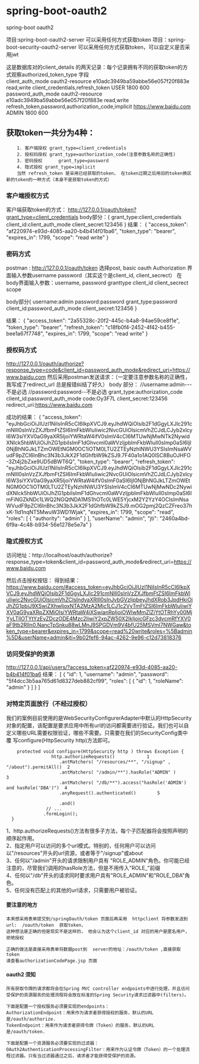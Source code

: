 # spring-boot-oauth2
spring-boot oauth2

项目:spring-boot-oauth2-server 可以采用任何方式获取token
项目：spring-boot-security-oauth2-server 可以采用任何方式获取token，可以自定义是否采用jwt

这是数据库对的client_details 的两天记录：每个记录拥有不同的获取token的方式观察authorized_token_type 字段  
client_auth_mode	oauth2-resource	e10adc3949ba59abbe56e057f20f883e	read,write	client_credentials,refresh_token		USER	1800	600		
password_auth_mode	oauth2-resource	e10adc3949ba59abbe56e057f20f883e	read,write	refresh_token,password,authorization_code,implicit	https://www.baidu.com	ADMIN	1800	600		



## 获取token一共分为4种：
		1. 客户端授权 grant_type=client_credentials
		2. 授权码授权 grant_type=authorization_code(注意参数名称的正确性)
		3. 密码授权      grant_type=password
		4. 隐式授权	grant_type=implicit
		当然 refresh_token 是采用已经获取的token， 在token过期之后用旧的token换区新的token的一种方式（本身不是获取token的方式）

### 客户端授权方式
客户端获取token的方式：
http://127.0.0.1/oauth/token?grant_type=client_credentials
body部分：{
	grant_type:client_credentials
	client_id:client_auth_mode
	client_secret:123456
}
结果：
{
    "access_token": "af220974-e93d-4085-aa20-b4b414f01ba6",
    "token_type": "bearer",
    "expires_in": 1799,
    "scope": "read write"
}


### 密码方式
postman : http://127.0.0.1/oauth/token
选择post, basic oauth
Authorization 界面输入参数username password（其实这个是client_id, client_secrect）
在body界面输入参数：username, password granttype client_id client_secrect scope 

body部分{
	username:admin
	password:password
	grant_type:password
	client_id:password_auth_mode
	client_secret:123456
}

结果：
{
    "access_token": "2a55328c-20f2-445c-b4a8-94ae59ce8f1e",
    "token_type": "bearer",
    "refresh_token": "c18fb0f4-2452-4f42-b455-bee1a67f7748",
    "expires_in": 1799,
    "scope": "read write"
}

### 授权码方式
http://127.0.0.1/oauth/authorize?response_type=code&client_id=password_auth_mode&redirect_uri=https://www.baidu.com
然后采用postman发送请求：（一定要注意参数名称的正确性，我写成了redirect_url 总是报错纠结了好久）
body 部分：
		//username:admin---不是必选
		//password:password--不是必选
		grant_type:authorization_code
		client_id:password_auth_mode
		code:Oy3F7L
		client_secret:123456
		redirect_uri:https://www.baidu.com
		
成功的结果：
{
    "access_token": "eyJhbGciOiJIUzI1NiIsInR5cCI6IkpXVCJ9.eyJhdWQiOlsib2F1dGgyLXJlc291cmNlIl0sInVzZXJfbmFtZSI6ImFkbWluIiwic2NvcGUiOlsicmVhZCJdLCJyb2xlcyI6W3siYXV0aG9yaXR5IjoiYWRtaW4ifV0sImV4cCI6MTUwNjMwNTk2NywidXNlck5hbWUiOiJhZG1pbiIsImF1dGhvcml0aWVzIjpbImFkbWluIl0sImp0aSI6IjI0NjBhNGJkLTZmOWEtNGM0OC1iOTM0LTU2ZTEyNzhlNWU3YSIsImNsaWVudF9pZCI6InBhc3N3b3JkX2F1dGhfbW9kZSJ9.7F40a1o1AQ0lSC8BuOJHFO-3Zt4j2bZxe9UD5dBWT6Q",
    "token_type": "bearer",
    "refresh_token": "eyJhbGciOiJIUzI1NiIsInR5cCI6IkpXVCJ9.eyJhdWQiOlsib2F1dGgyLXJlc291cmNlIl0sInVzZXJfbmFtZSI6ImFkbWluIiwic2NvcGUiOlsicmVhZCJdLCJyb2xlcyI6W3siYXV0aG9yaXR5IjoiYWRtaW4ifV0sImF0aSI6IjI0NjBhNGJkLTZmOWEtNGM0OC1iOTM0LTU2ZTEyNzhlNWU3YSIsImV4cCI6MTUwNjMwNDc2NywidXNlck5hbWUiOiJhZG1pbiIsImF1dGhvcml0aWVzIjpbImFkbWluIl0sImp0aSI6ImFiNGZkNDc1LWQ2NGQtNDA1MS1hOTc0LWE5YjcxM2Y2YzY4OCIsImNsaWVudF9pZCI6InBhc3N3b3JkX2F1dGhfbW9kZSJ9.mOG2pmj2QzCZFreo37hxK-1Id1nqNT5MwuW3WD1Wjak",
    "expires_in": 1799,
    "scope": "read",
    "roles": [
        {
            "authority": "admin"
        }
    ],
    "userName": "admin",
    "jti": "2460a4bd-6f9a-4c48-b934-56e1278e5e7a"
}
	
	

### 隐式授权方式
访问地址：http://localhost/oauth/authorize?response_type=token&client_id=password_auth_mode&redirect_uri=https://www.baidu.com

然后点击授权按钮：
得到结果：https://www.baidu.com/#access_token=eyJhbGciOiJIUzI1NiIsInR5cCI6IkpXVCJ9.eyJhdWQiOlsib2F1dGgyLXJlc291cmNlIl0sInVzZXJfbmFtZSI6ImFkbWluIiwic2NvcGUiOlsicmVhZCIsIndyaXRlIl0sInJvbGVzIjpbeyJhdXRob3JpdHkiOiJhZG1pbiJ9XSwiZXhwIjoxNTA2MzA2Mjc1LCJ1c2VyTmFtZSI6ImFkbWluIiwiYXV0aG9yaXRpZXMiOlsiYWRtaW4iXSwianRpIjoiOWIwMmZlZjYtOTRhYy00MjYyLTllOTYtYzEyZDczODE4Mzc2IiwiY2xpZW50X2lkIjoicGFzc3dvcmRfYXV0aF9tb2RlIn0.NancTpSnku88wLMnJ9SPGDVm9V4bfU25MSVml7NWGaw&token_type=bearer&expires_in=1799&scope=read%20write&roles=%5Badmin%5D&userName=admin&jti=9b02fef6-94ac-4262-9e96-c12d73818376

### 访问受保护的资源
http://127.0.0.1/api/users/?access_token=af220974-e93d-4085-aa20-b4b414f01ba6
结果：
[
    {
        "id": 1,
        "username": "admin",
        "password": "5f4dcc3b5aa765d61d8327deb882cf99",
        "roles": [
            {
                "id": 1,
                "roleName": "admin"
            }
        ]
    }
]



### 对特定页面放行（不经过授权）
我们的案例目前使用的是WebSecurityConfigurerAdapter中默认的HttpSecurity对象的配置，该配置是要求应用中所有url的访问都需要进行验证。我们也可以自定义哪些URL需要权限验证，哪些不需要。只需要在我们的SecurityConfig类中覆      写configure(HttpSecurity http)方法即可。     

		protected void configure(HttpSecurity http ) throws Exception {  
		             http.authorizeRequests()            1                                                       
                        .antMatchers( "/resources/**", "/signup" , "/about").permitAll()  2    
                        .antMatchers( "/admin/**").hasRole("ADMIN" )                    3        
                        .antMatchers( "/db/**").access("hasRole('ADMIN') and hasRole('DBA')")  4    
                        .anyRequest().authenticated()        5   
                                         
                        .and()
                   // ...
                  .formLogin();
      }
1、http.authorizeRequests()方法有很多子方法，每个子匹配器将会按照声明的顺序起作用。         
2、指定用户可以访问的多个url模式。特别的，任何用户可以访问以"/resources"开头的url资源，或者等于"/signup"或about      
3、任何以"/admin"开头的请求限制用户具有 "ROLE_ADMIN"角色。你可能已经注意的，尽管我们调用的hasRole方法，但是不用传入"ROLE_"前缀      
4、任何以"/db"开头的请求同时要求用户具有"ROLE_ADMIN"和"ROLE_DBA"角色。      
5、任何没有匹配上的其他的url请求，只需要用户被验证。      



#### 要注意的地方

	本来想采用表单提交到/springOauth/token 页面后再采用  httpclient 将参数发送到url:  /oauth/token  获取token，
	这种想法是正确的但是现实不是这样的， 他会认为这个client_id 对应的用户是匿名用户，拒绝授权
	
	正确的做法是直接采用表单将数据post到  server的地址：/oauth/token ,直接获取token
	请查看authorizationCodePage.jsp 页面
	
#### oauth2 须知

	所有获取令牌的请求都将会在Spring MVC controller endpoints中进行处理，并且访问受保护的资源服务的处理流程将会放在标准的Spring Security请求过滤器中(filters)。
	 
	下面是配置一个授权服务必须要实现的endpoints：   
	AuthorizationEndpoint：用来作为请求者获得授权的服务，默认的URL是/oauth/authorize.
	TokenEndpoint：用来作为请求者获得令牌（Token）的服务，默认的URL是/oauth/token.
	 
	下面是配置一个资源服务必须要实现的过滤器：
	OAuth2AuthenticationProcessingFilter：用来作为认证令牌（Token）的一个处理流程过滤器。只有当过滤器通过之后，请求者才能获得受保护的资源。









